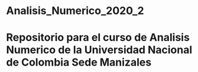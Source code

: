 # Analisis_Numerico_2020_2
# Repositorio para el curso de Analisis Numerico de la Universidad Nacional de Colombia Sede Manizales
